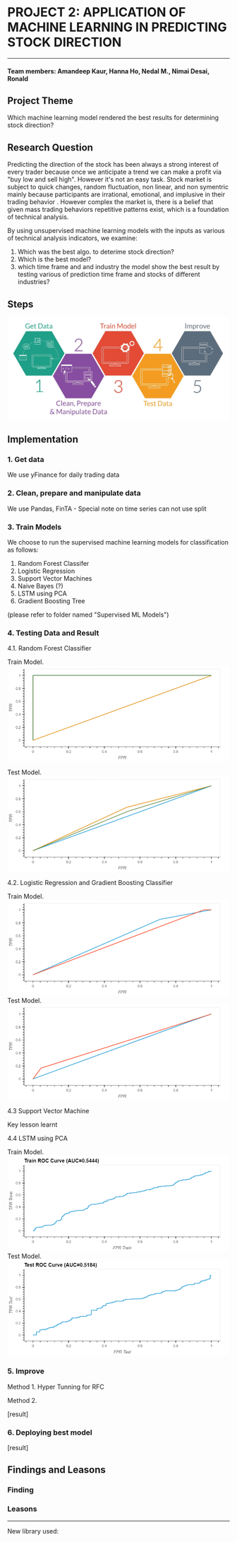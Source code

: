 # PROJECT 2: APPLICATION OF MACHINE LEARNING IN PREDICTING STOCK DIRECTION
 
---
#### Team members: Amandeep Kaur, Hanna Ho, Nedal M., Nimai Desai, Ronald 

## Project Theme

Which machine learning model rendered the best results for determining stock direction?  


## Research Question

Predicting the direction of the stock has been always a strong interest of every trader because once we anticipate a trend we can make a profit via "buy low and sell high". However it's not an easy task. Stock market is subject to quick changes, random fluctuation, non linear, and non symentric mainly because participants are irrational, emotional, and implusive in their trading behavior . However complex the market is, there is a belief that given mass trading behaviors repetitive patterns exist, which is a foundation of technical analysis.

By using unsupervised machine learning models with the inputs as various of technical analysis indicators, we examine: 

1. Which was the best algo. to deterime stock direction?  
2. Which is the best model?
3. which time frame and and industry the model show the best result by testing various of prediction time frame and stocks of different industries?  

## Steps
![alt_text](/Consol/Images/steps.jpeg)

## Implementation

### 1. Get data

We use yFinance for daily trading data  

### 2. Clean, prepare and manipulate data

We use Pandas, FinTA - Special note on time series can not use split

### 3. Train Models

We choose to run the supervised machine learning models for classification as follows:

1. Random Forest Classifer
2. Logistic Regression
3. Support Vector Machines
4. Naive Bayes (?)
5. LSTM using PCA
6. Gradient Boosting Tree

(please refer to folder named "Supervised ML Models")

### 4. Testing Data and Result

4.1. Random Forest Classifier

Train Model.
![](/Consol/Images/ROC_train.png)

Test Model.
![](/Consol/Images/ROC_test.png)

4.2. Logistic Regression and Gradient Boosting Classifier

Train Model. 
![](/Consol/Images/LR_and_GBC_train.png)
Test Model.
![](/Consol/Images/LR_and_GBC_test.png)

4.3 Support Vector Machine

Key lesson learnt




4.4 LSTM using PCA

Train Model. 
![](/Consol/Images/LSTM_train.png)
Test Model.
![](/Consol/Images/LSTM_test.png)

### 5. Improve

Method 1. Hyper Tunning for RFC

Method 2. 

[result]


### 6. Deploying best model

[result]




## Findings and Leasons

### Finding


### Leasons







***
New library used: 

 



